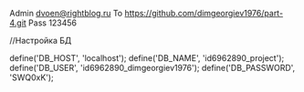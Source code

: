 
Admin
dvoen@rightblog.ru
To 
https://github.com/dimgeorgiev1976/part-4.git
Pass 123456

//Настройка БД

define('DB_HOST', 'localhost');
define('DB_NAME', 'id6962890_project');
define('DB_USER', 'id6962890_dimgeorgiev1976');
define('DB_PASSWORD', 'SWQ0xK');